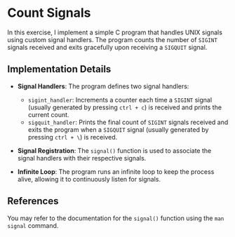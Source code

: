 # Count Signals

In this exercise, I implement a simple C program that handles UNIX signals using custom signal handlers. The program counts the number of `SIGINT` signals received and exits gracefully upon receiving a `SIGQUIT` signal.

## Implementation Details

- **Signal Handlers**: The program defines two signal handlers:
  - `sigint_handler`: Increments a counter each time a `SIGINT` signal (usually generated by pressing `ctrl + c`) is received and prints the current count.
  - `sigquit_handler`: Prints the final count of `SIGINT` signals received and exits the program when a `SIGQUIT` signal (usually generated by pressing `ctrl + \`) is received.

- **Signal Registration**: The `signal()` function is used to associate the signal handlers with their respective signals.

- **Infinite Loop**: The program runs an infinite loop to keep the process alive, allowing it to continuously listen for signals.

## References

You may refer to the documentation for the `signal()` function using the `man signal` command.
